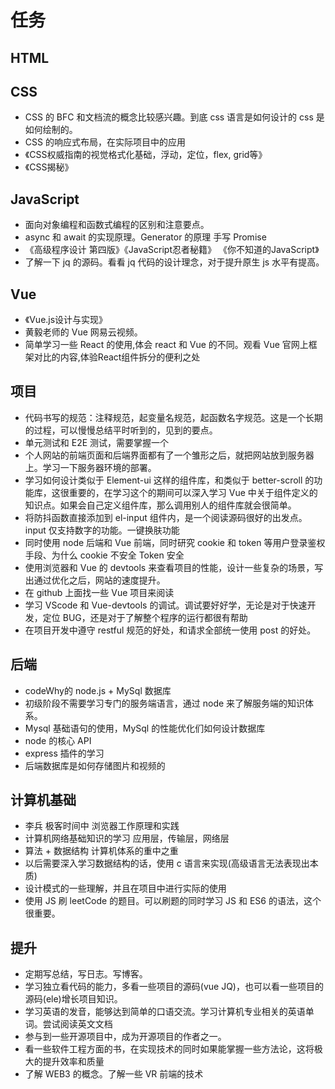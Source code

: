 <!--
 * @Author: x09898 coder_xujie@163.com
 * @Date: 2022-05-09 20:54:40
 * @LastEditors: xujie 1607526161@qq.com
 * @LastEditTime: 2023-01-11 21:05:33
 * @FilePath: \HTML-CSS-Javascript-\待解决的知识点\稍后的学习要务.md
 * @Description: 长久的学习任务安排
-->
# 任务

## HTML

## CSS

* CSS 的 BFC 和文档流的概念比较感兴趣。到底 css 语言是如何设计的 css 是如何绘制的。
* CSS 的响应式布局，在实际项目中的应用
* 《CSS权威指南的视觉格式化基础，浮动，定位，flex, grid等》
* 《CSS揭秘》

## JavaScript

* 面向对象编程和函数式编程的区别和注意要点。
* async 和 await 的实现原理。Generator 的原理 手写 Promise
* 《高级程序设计 第四版》《JavaScript忍者秘籍》 《你不知道的JavaScript》
* 了解一下 jq 的源码。看看 jq 代码的设计理念，对于提升原生 js 水平有提高。

## Vue

* 《Vue.js设计与实现》
* 黄毅老师的 Vue 网易云视频。
* 简单学习一些 React 的使用,体会 react 和 Vue 的不同。观看 Vue 官网上框架对比的内容,体验React组件拆分的便利之处

## 项目

* 代码书写的规范：注释规范，起变量名规范，起函数名字规范。这是一个长期的过程，可以慢慢总结平时听到的，见到的要点。
* 单元测试和 E2E 测试，需要掌握一个
* 个人网站的前端页面和后端界面都有了一个雏形之后，就把网站放到服务器上。学习一下服务器环境的部署。
* 学习如何设计类似于 Element-ui 这样的组件库，和类似于 better-scroll 的功能库，这很重要的，在学习这个的期间可以深入学习 Vue 中关于组件定义的知识点。如果会自己定义组件库，那么调用别人的组件库就会很简单。
* 将防抖函数直接添加到 el-input 组件内，是一个阅读源码很好的出发点。input 仅支持数字的功能。一键换肤功能
* 同时使用 node 后端和 Vue 前端，同时研究 cookie 和 token 等用户登录鉴权手段、为什么 cookie 不安全 Token 安全
* 使用浏览器和 Vue 的 devtools 来查看项目的性能，设计一些复杂的场景，写出通过优化之后，网站的速度提升。
* 在 github 上面找一些 Vue 项目来阅读
* 学习 VScode 和 Vue-devtools 的调试。调试要好好学，无论是对于快速开发，定位 BUG，还是对于了解整个程序的运行都很有帮助
* 在项目开发中遵守 restful 规范的好处，和请求全部统一使用 post 的好处。

## 后端

* codeWhy的 node.js + MySql 数据库
* 初级阶段不需要学习专门的服务端语言，通过 node 来了解服务端的知识体系。
* Mysql 基础语句的使用，MySql 的性能优化们如何设计数据库
* node 的核心 API
* express 插件的学习
* 后端数据库是如何存储图片和视频的

## 计算机基础

* 李兵 极客时间中 浏览器工作原理和实践
* 计算机网络基础知识的学习 应用层，传输层，网络层
* 算法 + 数据结构 计算机体系的重中之重
* 以后需要深入学习数据结构的话，使用 c 语言来实现(高级语言无法表现出本质)
* 设计模式的一些理解，并且在项目中进行实际的使用
* 使用 JS 刷 leetCode 的题目。可以刷题的同时学习 JS 和 ES6 的语法，这个很重要。

## 提升

* 定期写总结，写日志。写博客。
* 学习独立看代码的能力，多看一些项目的源码(vue JQ)，也可以看一些项目的源码(ele)增长项目知识。
* 学习英语的发音，能够达到简单的口语交流。学习计算机专业相关的英语单词。尝试阅读英文文档
* 参与到一些开源项目中，成为开源项目的作者之一。
* 看一些软件工程方面的书，在实现技术的同时如果能掌握一些方法论，这将极大的提升效率和质量
* 了解 WEB3 的概念。了解一些 VR 前端的技术
